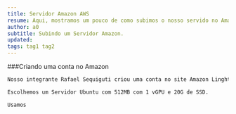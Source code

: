 ```yaml
---
title: Servidor Amazon AWS
resume: Aqui, mostramos um pouco de como subimos o nosso servido no Amazon.
author: a0
subtitle: Subindo um Servidor Amazon.
updated:
tags: tag1 tag2
---
```


###Criando uma conta no Amazon

``` bash
Nosso integrante Rafael Sequiguti criou uma conta no site Amazon Linghtsail.
```

``` bash
Escolhemos um Servidor Ubuntu com 512MB com 1 vGPU e 20G de SSD.
```

``` bash
Usamos
```
